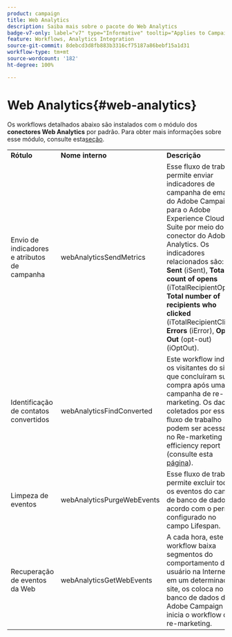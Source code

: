 ```yaml
---
product: campaign
title: Web Analytics
description: Saiba mais sobre o pacote do Web Analytics
badge-v7-only: label="v7" type="Informative" tooltip="Applies to Campaign Classic v7 only"
feature: Workflows, Analytics Integration
source-git-commit: 8debcd3d8fb883b3316cf75187a86bebf15a1d31
workflow-type: tm+mt
source-wordcount: '182'
ht-degree: 100%

---
```



# Web Analytics{#web-analytics}



Os workflows detalhados abaixo são instalados com o módulo dos **conectores Web Analytics** por padrão. Para obter mais informações sobre esse módulo, consulte esta[seção](../../platform/using/adobe-analytics-connector.md).

<table> 
 <tbody> 
  <tr> 
   <td> <strong>Rótulo</strong><br /> </td> 
   <td> <strong>Nome interno</strong><br /> </td> 
   <td> <strong>Descrição</strong><br /> </td> 
  </tr> 
  <tr> 
   <td> <span class="uicontrol">Envio de indicadores e atributos de campanha</span> <br /> </td> 
   <td> <span class="uicontrol">webAnalyticsSendMetrics</span> <br /> </td> 
   <td> Esse fluxo de trabalho permite enviar indicadores de campanha de email do Adobe Campaign para o Adobe Experience Cloud Suite por meio do conector do Adobe® Analytics. Os indicadores relacionados são: <strong>Sent</strong> (iSent), <strong>Total count of opens</strong> (iTotalRecipientOpen), <strong>Total number of recipients who clicked</strong> (iTotalRecipientClick), <strong>Errors</strong> (iError), <strong>Opt-Out</strong> (opt-out) (iOptOut).<br /> </td> 
  </tr> 
  <tr> 
   <td> <span class="uicontrol">Identificação de contatos convertidos</span> <br /> </td> 
   <td> <span class="uicontrol">webAnalyticsFindConverted</span> <br /> </td> 
   <td> Este workflow indexa os visitantes do site que concluíram sua compra após uma campanha de re-marketing. Os dados coletados por esse fluxo de trabalho podem ser acessados no <span class="uicontrol">Re-marketing efficiency report</span> (consulte esta <a href="../../platform/using/adobe-analytics-connector.md#creating-a-re-marketing-campaign">página</a>). <br /> </td> 
  </tr> 
  <tr> 
   <td> <span class="uicontrol">Limpeza de eventos</span> <br /> </td> 
   <td> <span class="uicontrol">webAnalyticsPurgeWebEvents</span> <br /> </td> 
   <td> Esse fluxo de trabalho permite excluir todos os eventos do campo de banco de dados de acordo com o período configurado no campo <span class="uicontrol">Lifespan</span>.<br /> </td> 
  </tr> 
  <tr> 
   <td> <span class="uicontrol">Recuperação de eventos da Web</span> <br /> </td> 
   <td> <span class="uicontrol">webAnalyticsGetWebEvents</span> <br /> </td> 
   <td> A cada hora, este workflow baixa segmentos do comportamento do usuário na Internet em um determinado site, os coloca no banco de dados do Adobe Campaign e inicia o workflow de re-marketing. <br /> </td> 
  </tr> 
 </tbody> 
</table>


